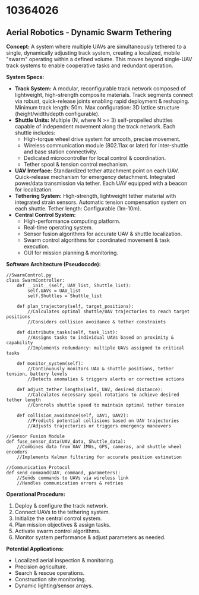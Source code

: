 # 10364026

## Aerial Robotics - Dynamic Swarm Tethering

**Concept:** A system where multiple UAVs are simultaneously tethered to a single, dynamically adjusting track system, creating a localized, mobile "swarm" operating within a defined volume. This moves beyond single-UAV track systems to enable cooperative tasks and redundant operation.

**System Specs:**

*   **Track System:** A modular, reconfigurable track network composed of lightweight, high-strength composite materials. Track segments connect via robust, quick-release joints enabling rapid deployment & reshaping. Minimum track length: 50m. Max configuration: 3D lattice structure (height/width/depth configurable).
*   **Shuttle Units:** Multiple (N, where N >= 3) self-propelled shuttles capable of independent movement along the track network. Each shuttle includes:
    *   High-torque wheel drive system for smooth, precise movement.
    *   Wireless communication module (802.11ax or later) for inter-shuttle and base station connectivity.
    *   Dedicated microcontroller for local control & coordination.
    *   Tether spool & tension control mechanism.
*   **UAV Interface:** Standardized tether attachment point on each UAV. Quick-release mechanism for emergency detachment. Integrated power/data transmission via tether. Each UAV equipped with a beacon for localization.
*   **Tethering System:** High-strength, lightweight tether material with integrated strain sensors. Automatic tension compensation system on each shuttle. Tether length: Configurable (1m-10m).
*   **Central Control System:**
    *   High-performance computing platform.
    *   Real-time operating system.
    *   Sensor fusion algorithms for accurate UAV & shuttle localization.
    *   Swarm control algorithms for coordinated movement & task execution.
    *   GUI for mission planning & monitoring.

**Software Architecture (Pseudocode):**

```
//SwarmControl.py
class SwarmController:
    def __init__(self, UAV_list, Shuttle_list):
        self.UAVs = UAV_list
        self.Shuttles = Shuttle_list

    def plan_trajectory(self, target_positions):
        //Calculates optimal shuttle/UAV trajectories to reach target positions
        //Considers collision avoidance & tether constraints

    def distribute_tasks(self, task_list):
        //Assigns tasks to individual UAVs based on proximity & capability
        //Implements redundancy: multiple UAVs assigned to critical tasks

    def monitor_system(self):
        //Continuously monitors UAV & shuttle positions, tether tension, battery levels
        //Detects anomalies & triggers alerts or corrective actions

    def adjust_tether_lengths(self, UAV, desired_distance):
        //Calculates necessary spool rotations to achieve desired tether length
        //Controls shuttle speed to maintain optimal tether tension

    def collision_avoidance(self, UAV1, UAV2):
        //Predicts potential collisions based on UAV trajectories
        //Adjusts trajectories or triggers emergency maneuvers

//Sensor Fusion Module
def fuse_sensor_data(UAV_data, Shuttle_data):
    //Combines data from UAV IMUs, GPS, cameras, and shuttle wheel encoders
    //Implements Kalman filtering for accurate position estimation

//Communication Protocol
def send_command(UAV, command, parameters):
    //Sends commands to UAVs via wireless link
    //Handles communication errors & retries
```

**Operational Procedure:**

1.  Deploy & configure the track network.
2.  Connect UAVs to the tethering system.
3.  Initialize the central control system.
4.  Plan mission objectives & assign tasks.
5.  Activate swarm control algorithms.
6.  Monitor system performance & adjust parameters as needed.

**Potential Applications:**

*   Localized aerial inspection & monitoring.
*   Precision agriculture.
*   Search & rescue operations.
*   Construction site monitoring.
*   Dynamic lighting/sensor arrays.